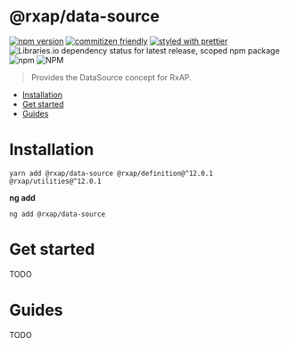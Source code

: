 @rxap/data-source
======

[![npm version](https://img.shields.io/npm/v/@rxap/data-source?style=flat-square)](https://www.npmjs.com/package/@rxap/data-source)
[![commitizen friendly](https://img.shields.io/badge/commitizen-friendly-brightgreen.svg?style=flat-square)](https://commitizen.github.io/cz-cli/)
[![styled with prettier](https://img.shields.io/badge/styled_with-prettier-ff69b4.svg?style=flat-square)](https://github.com/prettier/prettier)
![Libraries.io dependency status for latest release, scoped npm package](https://img.shields.io/librariesio/release/npm/@rxap/data-source)
![npm](https://img.shields.io/npm/dm/@rxap/data-source)
![NPM](https://img.shields.io/npm/l/@rxap/data-source)

> Provides the DataSource concept for RxAP.

- [Installation](#installation)
- [Get started](#get-started)
- [Guides](#guides)

# Installation

```
yarn add @rxap/data-source @rxap/definition@^12.0.1 @rxap/utilities@^12.0.1 
```

**ng add**
```
ng add @rxap/data-source
```

# Get started

TODO


# Guides

TODO


